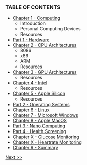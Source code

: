### TABLE OF CONTENTS

* [Chapter 1 - Computing](020-chapter-01.md)
  * Introduction
  * Personal Computing Devices
  * Resources
* [Part 1 - Hardware]()
* [Chapter 2 - CPU Architectures](030-chapter-02.md)
  * 8086
  * x86
  * ARM
  * Resources
* [Chapter 3 - GPU Architectures](040-chapter-03.md)
  * Resources
* [Chapter 4 - Intel](050-chapter-04.md)
  * Resources
* [Chapter 5 - Apple Silicon](060-chapter-05.md)
  * Resources
* [Part 2 - Operating Systems]()
* [Chapter 6 - Linux]()
* [Chapter 7 - Microsoft Windows]()
* [Chapter 8 - Apple MacOS]()
* [Part 3 - Nano Computing]()
* [Part 4 - Health Screening]()
* [Chapter X - Glucose Monitoring]()
* [Chapter X - Heartrate Monitoring]()
* [Chapter 9 - Summary]()

[Next >>](010-chapter-00.md)
